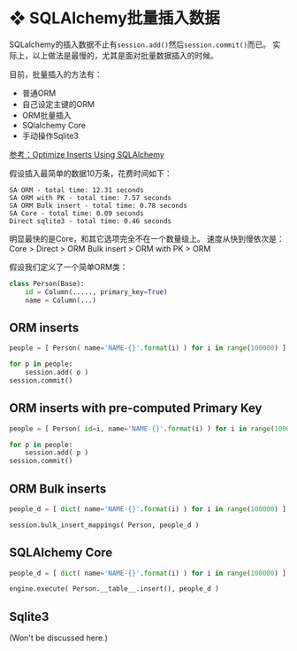 # ❖ SQLAlchemy批量插入数据

SQLalchemy的插入数据不止有`session.add()`然后`session.commit()`而已。
实际上，以上做法是最慢的，尤其是面对批量数据插入的时候。

目前，批量插入的方法有：
- 普通ORM
- 自己设定主键的ORM
- ORM批量插入
- SQlalchemy Core
- 手动操作Sqlite3

[参考：Optimize Inserts Using SQLAlchemy](http://www.devx.com/dbzone/optimize-inserts-using-sqlalchemy.html)


假设插入最简单的数据10万条，花费时间如下：
```
SA ORM - total time: 12.31 seconds
SA ORM with PK - total time: 7.57 seconds
SA ORM Bulk insert - total time: 0.78 seconds
SA Core - total time: 0.09 seconds
Direct sqlite3 - total time: 0.46 seconds
```

明显最快的是Core，和其它选项完全不在一个数量级上。
速度从快到慢依次是：Core > Direct > ORM Bulk insert > ORM with PK > ORM

假设我们定义了一个简单ORM类：
```py
class Person(Base):
    id = Column(....., primary_key=True)
    name = Column(...)
```

## ORM inserts

```py
people = [ Person( name='NAME-{}'.format(i) ) for i in range(100000) ]

for p in people:
    session.add( o )
session.commit()
```


## ORM inserts with pre-computed Primary Key

```py
people = [ Person( id=i, name='NAME-{}'.format(i) ) for i in range(100000) ]

for p in people:
    session.add( p )
session.commit()
```

## ORM Bulk inserts

```py
people_d = [ dict( name='NAME-{}'.format(i) ) for i in range(100000) ]

session.bulk_insert_mappings( Person, people_d )
```


## SQLAlchemy Core

```py
people_d = [ dict( name='NAME-{}'.format(i) ) for i in range(100000) ]

engine.execute( Person.__table__.insert(), people_d )
```


## Sqlite3

(Won't be discussed here.)
